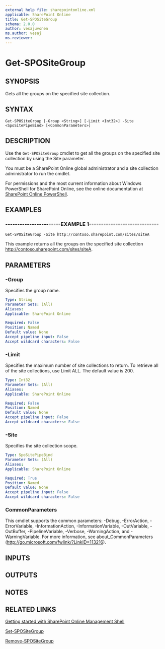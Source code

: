 ```yaml
---
external help file: sharepointonline.xml
applicable: SharePoint Online
title: Get-SPOSiteGroup
schema: 2.0.0
author: vesajuvonen
ms.author: vesaj
ms.reviewer:
---
```


# Get-SPOSiteGroup

## SYNOPSIS
Gets all the groups on the specified site collection.


## SYNTAX

```
Get-SPOSiteGroup [-Group <String>] [-Limit <Int32>] -Site <SpoSitePipeBind> [<CommonParameters>]
```

## DESCRIPTION
Use the `Get-SPOSiteGroup` cmdlet to get all the groups on the specified site collection by using the Site parameter.

You must be a SharePoint Online global administrator and a site collection administrator to run the cmdlet.

For permissions and the most current information about Windows PowerShell for SharePoint Online, see the online documentation at [SharePoint Online PowerShell](https://docs.microsoft.com/powershell/module/sharepoint-online/index).

## EXAMPLES

### -----------------------EXAMPLE 1-----------------------------
```
Get-SPOSiteGroup -Site http://contoso.sharepoint.com/sites/siteA
```
This example returns all the groups on the specified site collection http://contoso.sharepoint.com/sites/siteA.


## PARAMETERS

### -Group
Specifies the group name.


```yaml
Type: String
Parameter Sets: (All)
Aliases: 
Applicable: SharePoint Online

Required: False
Position: Named
Default value: None
Accept pipeline input: False
Accept wildcard characters: False
```

### -Limit
Specifies the maximum number of site collections to return. To retrieve all of the site collections, use Limit ALL. The default value is 200.


```yaml
Type: Int32
Parameter Sets: (All)
Aliases: 
Applicable: SharePoint Online

Required: False
Position: Named
Default value: None
Accept pipeline input: False
Accept wildcard characters: False
```

### -Site
Specifies the site collection scope.


```yaml
Type: SpoSitePipeBind
Parameter Sets: (All)
Aliases: 
Applicable: SharePoint Online

Required: True
Position: Named
Default value: None
Accept pipeline input: False
Accept wildcard characters: False
```

### CommonParameters
This cmdlet supports the common parameters: -Debug, -ErrorAction, -ErrorVariable, -InformationAction, -InformationVariable, -OutVariable, -OutBuffer, -PipelineVariable, -Verbose, -WarningAction, and -WarningVariable. For more information, see about_CommonParameters (http://go.microsoft.com/fwlink/?LinkID=113216).

## INPUTS

## OUTPUTS

## NOTES

## RELATED LINKS

[Getting started with SharePoint Online Management Shell](https://docs.microsoft.com/powershell/sharepoint/sharepoint-online/connect-sharepoint-online?view=sharepoint-ps)

[Set-SPOSiteGroup](Set-SPOSiteGroup.md)

[Remove-SPOSiteGroup](Remove-SPOSiteGroup.md)
